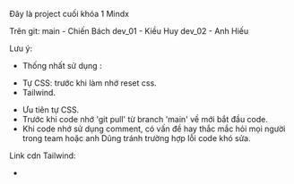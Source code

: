 Đây là project cuối khóa 1 Mindx

Trên git:
main - Chiến Bách
dev_01 - Kiều Huy
dev_02 - Anh Hiếu

Lưu ý: 
- Thống nhất sử dụng :
+ Tự CSS: trước khi làm nhớ reset css.
+ Tailwind.
- Ưu tiên tự CSS.
- Trước khi code nhớ 'git pull' từ branch 'main' về mới bắt đầu code.
- Khi code nhớ sử dụng comment, có vấn đề hay thắc mắc hỏi mọi người trong team hoặc anh Dũng tránh trường hợp lỗi code khó sửa.

Link cdn Tailwind:
-  <script src="https://cdn.tailwindcss.com"></script>


